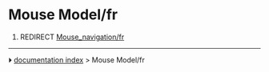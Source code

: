 # Mouse Model/fr
1.  REDIRECT [Mouse_navigation/fr](Mouse_navigation/fr.md)



---
⏵ [documentation index](../README.md) > Mouse Model/fr
